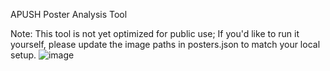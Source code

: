 APUSH Poster Analysis Tool 

Note: This tool is not yet optimized for public use; If you'd like to run it yourself, please update the image paths in posters.json to match your local setup.
![image](https://github.com/user-attachments/assets/0a577c9b-e57b-4359-a058-b2bce42487dd)
